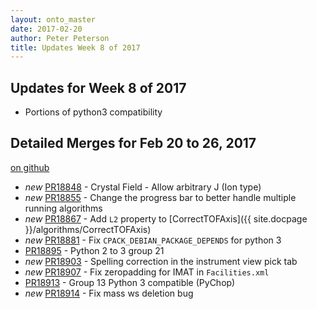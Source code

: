 ```yaml
---
layout: onto_master
date: 2017-02-20
author: Peter Peterson
title: Updates Week 8 of 2017
---
```

Updates for Week 8 of 2017
--------------------------

* Portions of python3 compatibility

Detailed Merges for Feb 20 to 26, 2017
--------------------------------------
[on github](https://github.com/mantidproject/mantid/pulls?q=is%3Apr+merged%3A2017-02-21..2017-02-26)

* *new* [PR18848](https://github.com/mantidproject/mantid/pull/18848) - Crystal Field - Allow arbitrary J (Ion type)
* *new* [PR18855](https://github.com/mantidproject/mantid/pull/18855) - Change the progress bar to better handle multiple running algorithms
* *new* [PR18867](https://github.com/mantidproject/mantid/pull/18867) - Add `L2` property to [CorrectTOFAxis]({{ site.docpage }}/algorithms/CorrectTOFAxis)
* *new* [PR18881](https://github.com/mantidproject/mantid/pull/18881) - Fix `CPACK_DEBIAN_PACKAGE_DEPENDS` for python 3
* [PR18895](https://github.com/mantidproject/mantid/pull/18895) - Python 2 to 3 group 21
* *new* [PR18903](https://github.com/mantidproject/mantid/pull/18903) - Spelling correction in the instrument view pick tab
* *new* [PR18907](https://github.com/mantidproject/mantid/pull/18907) - Fix zeropadding for IMAT in `Facilities.xml`
* [PR18913](https://github.com/mantidproject/mantid/pull/18913) - Group 13 Python 3 compatible (PyChop)
* *new* [PR18914](https://github.com/mantidproject/mantid/pull/18914) - Fix mass ws deletion bug
